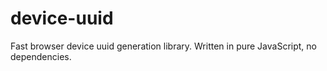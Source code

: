 # device-uuid
Fast browser device uuid generation library. Written in pure JavaScript, no dependencies.
